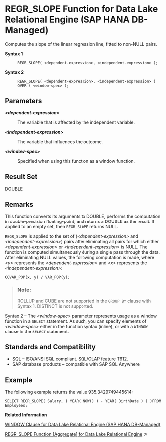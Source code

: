 <!-- loio2b3cc76a26a04898952576a65be0272f -->

# REGR\_SLOPE Function for Data Lake Relational Engine \(SAP HANA DB-Managed\)

Computes the slope of the linear regression line, fitted to non-NULL pairs.




<dl>
<dt><b>

Syntax 1

</b></dt>
<dd>

```
REGR_SLOPE( <dependent-expression>, <independent-expression> );
```



</dd><dt><b>

Syntax 2

</b></dt>
<dd>

```
REGR_SLOPE( <dependent-expression>, <independent-expression> )
OVER ( <window-spec> );
```



</dd>
</dl>



<a name="loio2b3cc76a26a04898952576a65be0272f__section_p15_xg5_vrb"/>

## Parameters


<dl>
<dt><b>

*<dependent-expression\>*

</b></dt>
<dd>

The variable that is affected by the independent variable.



</dd><dt><b>

*<independent-expression\>*

</b></dt>
<dd>

The variable that influences the outcome.



</dd><dt><b>

*<window-spec\>*

</b></dt>
<dd>

Specified when using this function as a window function.



</dd>
</dl>



<a name="loio2b3cc76a26a04898952576a65be0272f__section_vdk_yg5_vrb"/>

## Result Set

DOUBLE



<a name="loio2b3cc76a26a04898952576a65be0272f__section_mrc_zg5_vrb"/>

## Remarks

This function converts its arguments to DOUBLE, performs the computation in double-precision floating-point, and returns a DOUBLE as the result. If applied to an empty set, then `REGR_SLOPE` returns NULL.

`REGR_SLOPE` is applied to the set of \(*<dependent-expression\>* and *<independent-expression\>*\) pairs after eliminating all pairs for which either *<dependent-expression\>* or *<independent-expression\>* is NULL. The function is computed simultaneously during a single pass through the data. After eliminating NULL values, the following computation is made, where *<y\>* represents the *<dependent-expression\>* and *<x\>* represents the *<independent-expression\>*:

```
COVAR_POP(x, y) / VAR_POP(y);
```

> ### Note:  
> ROLLUP and CUBE are not supported in the `GROUP BY` clause with Syntax 1. DISTINCT is not supported.

Syntax 2 – The *<window-spec\>* parameter represents usage as a window function in a `SELECT` statement. As such, you can specify elements of *<window-spec\>* either in the function syntax \(inline\), or with a `WINDOW` clause in the `SELECT` statement.



<a name="loio2b3cc76a26a04898952576a65be0272f__section_vkr_zg5_vrb"/>

## Standards and Compatibility

-   SQL – ISO/ANSI SQL compliant. SQL/OLAP feature T612.
-   SAP database products – compatible with SAP SQL Anywhere



<a name="loio2b3cc76a26a04898952576a65be0272f__section_vxd_1h5_vrb"/>

## Example

The following example returns the value 935.3429749445614:

```
SELECT REGR_SLOPE( Salary, ( YEAR( NOW() ) - YEAR( BirthDate ) ) )FROM Employees;
```

**Related Information**  


[WINDOW Clause for Data Lake Relational Engine \(SAP HANA DB-Managed\)](../030-sql-statements/window-clause-for-data-lake-relational-engine-sap-hana-db-managed-c83b61b.md "Defines all or part of a window for use with window functions such as AVG and RANK in a SELECT statement.")

[REGR_SLOPE Function \[Aggregate\] for Data Lake Relational Engine](https://help.sap.com/viewer/19b3964099384f178ad08f2d348232a9/2023_4_QRC/en-US/a57647a684f21015af3cb26e82eae9cd.html "Computes the slope of the linear regression line, fitted to non-NULL pairs.") :arrow_upper_right:

